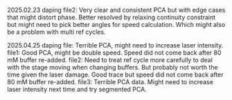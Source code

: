 2025.02.23 daping
file2: Very clear and consistent PCA but with edge cases that might distort phase. Better resolved by relaxing continuity constraint but might need to pick better angles for speed calculation. Which might also be a problem with multi ref cycles.

2025.04.25 daping
file: Terrible PCA, might need to increase laser intensity.
file1: Good PCA, might be double speed. Speed did not come back after 80 mM buffer re-added.
file2: Need to treat ref cycle more carefully to deal with the stage moving when changing buffers. But probably not worth the time given the laser damage. Good trace but speed did not come back after 80 mM buffer re-added.
file3: Terrible PCA data. Might need to increase laser intensity next time and try segmented PCA.
